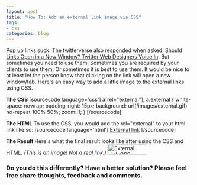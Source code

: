 ```yaml
--- 
layout: post
title: "How To: Add an external link image via CSS"
tags: 
- css
categories: blog
---
```

Pop up links suck. The twitterverse also responded when asked: <a href="http://www.johntwang.com/blog/2009/01/22/should-links-open-in-a-new-window-twitter-web-designers-voice-in/">Should Links Open in a New Window? Twitter Web Designers Voice In</a>. But sometimes you need to use them. Sometimes you are required by your clients to use them. Or sometimes it is best to use them. It would be nice to at least let the person know that clicking on the link will open a new window/tab. Here's an easy way to add a little image to the external links using CSS.

<strong>The CSS</strong>
[sourcecode language='css']
a[rel="external"], a.external {
white-space: nowrap;
padding-right: 15px;
background: url(/images/external.gif) no-repeat 100% 50%;
zoom: 1;
}
[/sourcecode]

<strong>The HTML</strong>
To use the CSS, you would add the rel=&quot;external&quot; to your html link like so:
[sourcecode language='html']
<a href="http://www.google.com" rel="external" target="_blank">External link</a>
[/sourcecode]

<strong>The Result</strong>
Here's what the final result looks like after using the CSS and HTML. <em>(This is an image! Not a real link.)</em>
<a href="http://johntwang.local:8888turbo.paulstamatiou.com/uploads/2009/01/ext-link-example1.png"><img src="http://johntwang.local:8888turbo.paulstamatiou.com/uploads/2009/01/ext-link-example1.png" alt="External Link CSS Example" title="External Link CSS Example" width="104" height="28" class="alignnone size-full wp-image-520" /></a>

<h3>Do you do this differently? Have a better solution? Please feel free share thoughts, feedback and comments.</h3>
